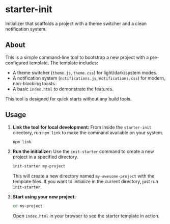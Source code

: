 # starter-init

Initializer that scaffolds a project with a theme switcher and a clean notification system.

## About

This is a simple command-line tool to bootstrap a new project with a pre-configured template. The template includes:

- A theme switcher (`theme.js`, `theme.css`) for light/dark/system modes.
- A notification system (`notifications.js`, `notifications.css`) for modern, non-blocking toasts.
- A basic `index.html` to demonstrate the features.

This tool is designed for quick starts without any build tools.

## Usage

1.  **Link the tool for local development:**
    From inside the `starter-init` directory, run `npm link` to make the command available on your system.
    ```bash
    npm link
    ```

2.  **Run the initializer:**
    Use the `init-starter` command to create a new project in a specified directory.
    ```bash
    init-starter my-project
    ```
    This will create a new directory named `my-awesome-project` with the template files. If you want to initialize in the current directory, just run `init-starter`.

3.  **Start using your new project:**
    ```bash
    cd my-project
    ```
    Open `index.html` in your browser to see the starter template in action.
